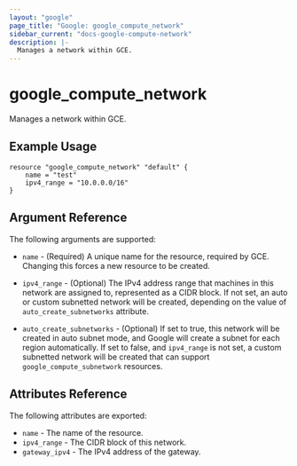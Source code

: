 ```yaml
---
layout: "google"
page_title: "Google: google_compute_network"
sidebar_current: "docs-google-compute-network"
description: |-
  Manages a network within GCE.
---
```


# google\_compute\_network

Manages a network within GCE.

## Example Usage

```
resource "google_compute_network" "default" {
	name = "test"
	ipv4_range = "10.0.0.0/16"
}
```

## Argument Reference

The following arguments are supported:

* `name` - (Required) A unique name for the resource, required by GCE.
    Changing this forces a new resource to be created.

* `ipv4_range` - (Optional) The IPv4 address range that machines in this
     network are assigned to, represented as a CIDR block. If not
     set, an auto or custom subnetted network will be created, depending
     on the value of `auto_create_subnetworks` attribute.
     
* `auto_create_subnetworks` - (Optional) If set to true, this network 
     will be created in auto subnet mode, and Google will create a
     subnet for each region automatically.
     If set to false, and `ipv4_range` is not set, a custom subnetted
     network will be created that can support `google_compute_subnetwork`
     resources.

## Attributes Reference

The following attributes are exported:

* `name` - The name of the resource.
* `ipv4_range` - The CIDR block of this network.
* `gateway_ipv4` - The IPv4 address of the gateway.
